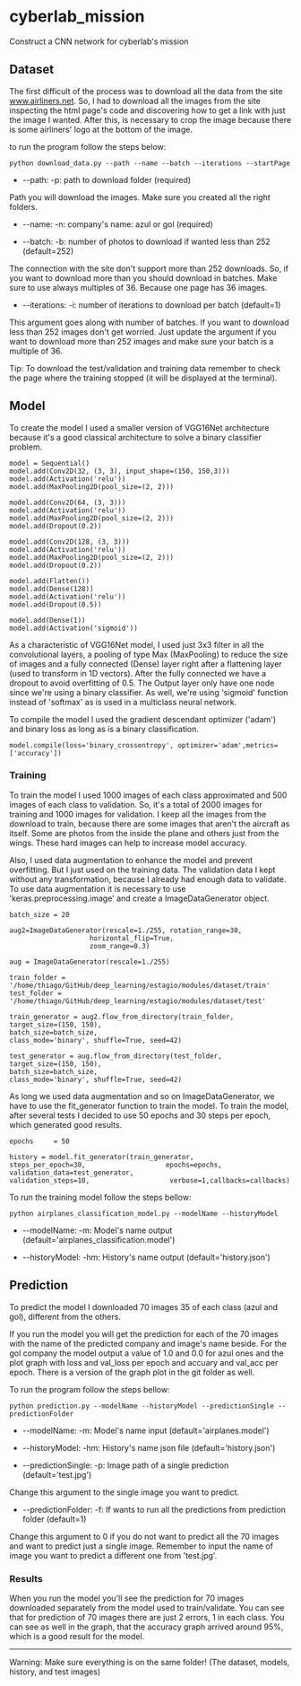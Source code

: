 # cyberlab_mission
Construct a CNN network for cyberlab's mission

## Dataset

The first difficult of the process was to download all the data from the site www.airliners.net. So, I had to download all the images from the site inspecting the html page's code and discovering how to get a link with just the image I wanted. After this, is necessary to crop the image because there is some airliners' logo at the bottom of the image.

to run the program follow the steps below:

```
python download_data.py --path --name --batch --iterations --startPage
```

* --path: -p: path to download folder (required)

Path you will download the images. Make sure you created all the right folders.

* --name: -n: company's name: azul or gol (required)

* --batch: -b: number of photos to download if wanted less than 252 (default=252)

The connection with the site don't support more than 252 downloads. So, if you want to download more than you should download in batches. Make sure to use always multiples of 36. Because one page has 36 images.

* --iterations: -i: number of iterations to download per batch (default=1)

This argument goes along with number of batches. If you want to download less than 252 images don't get worried. Just update the argument if you want to download more than 252 images and make sure your batch is a multiple of 36.

Tip: To download the test/validation and training data remember to check the page where the training stopped (it will be displayed at the terminal).

## Model

To create the model I used a smaller version of VGG16Net architecture because it's a good classical architecture to solve a binary classifier problem.

```
model = Sequential()
model.add(Conv2D(32, (3, 3), input_shape=(150, 150,3)))
model.add(Activation('relu'))
model.add(MaxPooling2D(pool_size=(2, 2)))

model.add(Conv2D(64, (3, 3)))
model.add(Activation('relu'))
model.add(MaxPooling2D(pool_size=(2, 2)))
model.add(Dropout(0.2))

model.add(Conv2D(128, (3, 3)))
model.add(Activation('relu'))
model.add(MaxPooling2D(pool_size=(2, 2)))
model.add(Dropout(0.2))

model.add(Flatten())
model.add(Dense(128))
model.add(Activation('relu'))
model.add(Dropout(0.5))

model.add(Dense(1))
model.add(Activation('sigmoid'))
```

As a characteristic of VGG16Net model, I used just 3x3 filter in all the convolutional layers, a pooling of type Max (MaxPooling) to reduce the size of images and a fully connected (Dense) layer right after a flattening layer (used to transform in 1D vectors). After the fully connected we have a dropout to avoid overfitting of 0.5. The Output layer only have one node since we're using a binary classifier. As well, we're using 'sigmoid' function instead of 'softmax' as is used in a multiclass neural network.

To compile the model I used the gradient descendant optimizer ('adam') and binary loss as long as is a binary classification.

```
model.compile(loss='binary_crossentropy', optimizer='adam',metrics=['accuracy'])
```

### Training

To train the model I used 1000 images of each class approximated and 500 images of each class to validation. So, it's a total of 2000 images for training and 1000 images for validation. I keep all the images from the download to train, because there are some images that aren't the aircraft as itself. Some are photos from the inside the plane and others just from the wings. These hard images can help to increase model accuracy.

Also, I used data augmentation to enhance the model and prevent overfitting. But I just used on the training data. The validation data I kept without any transformation, because I already had enough data to validate. To use data augmentation it is necessary to use 'keras.preprocessing.image' and create a ImageDataGenerator object.

```
batch_size = 20

aug2=ImageDataGenerator(rescale=1./255, rotation_range=30, 
                    horizontal_flip=True, 
                    zoom_range=0.3)
                    
aug = ImageDataGenerator(rescale=1./255)

train_folder = '/home/thiago/GitHub/deep_learning/estagio/modules/dataset/train'
test_folder = '/home/thiago/GitHub/deep_learning/estagio/modules/dataset/test'

train_generator = aug2.flow_from_directory(train_folder,                                                    target_size=(150, 150),                                                    batch_size=batch_size,                                                    class_mode='binary', shuffle=True, seed=42)

test_generator = aug.flow_from_directory(test_folder,                                                  target_size=(150, 150),                                                  batch_size=batch_size,                                                  class_mode='binary', shuffle=True, seed=42)
```

As long we used data augmentation and so on ImageDataGenerator, we have to use the fit_generator function to train the model. To train the model, after several tests I decided to use 50 epochs and 30 steps per epoch, which generated good results.

```
epochs     = 50

history = model.fit_generator(train_generator,                    steps_per_epoch=30,                    epochs=epochs,                    validation_data=test_generator,                    validation_steps=10,                    verbose=1,callbacks=callbacks)
```

To run the training model follow the steps bellow:

```
python airplanes_classification_model.py --modelName --historyModel
```

* --modelName: -m: Model's name output (default='airplanes_classification.model')

* --historyModel: -hm: History's name output (default='history.json')

## Prediction

To predict the model I downloaded 70 images 35 of each class (azul and gol), different from the others.

If you run the model you will get the prediction for each of the 70 images with the name of the predicted company and image's name beside. For the gol company the model output a value of 1.0 and 0.0 for azul ones and the plot graph with loss and val_loss per epoch and accuary and val_acc per epoch. There is a version of the graph plot in the git folder as well.

To run the program follow the steps bellow:

```
python prediction.py --modelName --historyModel --predictionSingle --predictionFolder
```

* --modelName: -m: Model's name input (default='airplanes.model')

* --historyModel: -hm: History's name json file (default='history.json')

* --predictionSingle: -p: Image path of a single prediction (default='test.jpg')

Change this argument to the single image you want to predict.

* --predictionFolder: -f: If wants to run all the predictions from prediction folder (default=1)

Change this argument to 0 if you do not want to predict all the 70 images and want to predict just a single image. Remember to input the name of image you want to predict a different one from 'test.jpg'.

### Results

When you run the model you'll see the prediction for 70 images downloaded separately from the model used to train/validate. You can see that for prediction of 70 images there are just 2 errors, 1 in each class. You can see as well in the graph, that the accuracy graph arrived around 95%, which is a good result for the model.

--------------------------------------------------------------------------------------

Warning: Make sure everything is on the same folder! (The dataset, models, history, and test images)






